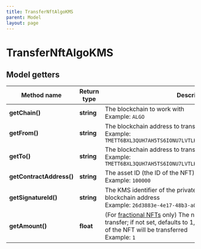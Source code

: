 ```yaml
---
title: TransferNftAlgoKMS
parent: Model
layout: page
---
```


# TransferNftAlgoKMS

## Model getters

Method name | Return type | Description | Notes
------------ | ------------- | ------------- | -------------
**getChain()** | **string** | The blockchain to work with <br>Example: `ALGO` |
**getFrom()** | **string** | The blockchain address to transfer the NFT from <br>Example: `TMETT6BXL3QUH7AH5TS6IONU7LVTLKIGG54CFCNPMQXWGRIZFIESZBYWP4` |
**getTo()** | **string** | The blockchain address to transfer the NFT to <br>Example: `TMETT6BXL3QUH7AH5TS6IONU7LVTLKIGG54CFCNPMQXWGRIZFIESZBYWP4` |
**getContractAddress()** | **string** | The asset ID (the ID of the NFT) <br>Example: `100000` |
**getSignatureId()** | **string** | The KMS identifier of the private key of the sender's blockchain address <br>Example: `26d3883e-4e17-48b3-a0ee-09a3e484ac83` |
**getAmount()** | **float** | (For <a href="https://developer.algorand.org/docs/get-started/tokenization/nft/#fractional-nfts" target="_blank">fractional NFTs</a> only) The number of NFT fractions to transfer; if not set, defaults to 1, which means that one fraction of the NFT will be transferred <br>Example: `1` | [optional] [default to 1]

